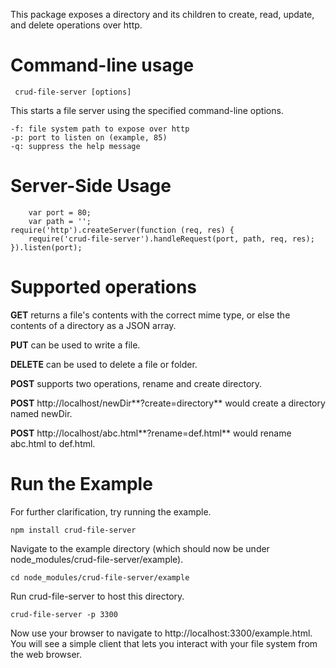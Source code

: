 This package exposes a directory and its children to create, read, update, and delete operations over http.

Command-line usage
==================

     crud-file-server [options]

This starts a file server using the specified command-line options.

	-f: file system path to expose over http
	-p: port to listen on (example, 85)
	-q: suppress the help message


Server-Side Usage
=================

        var port = 80;
        var path = '';
	require('http').createServer(function (req, res) {
		require('crud-file-server').handleRequest(port, path, req, res);
	}).listen(port);
	
Supported operations
====================

**GET** returns a file's contents with the correct mime type, or else the contents of a directory as a JSON array.

**PUT** can be used to write a file.

**DELETE** can be used to delete a file or folder.

**POST** supports two operations, rename and create directory.  

**POST** http://localhost/newDir**?create=directory** would create a directory named newDir.  

**POST** http://localhost/abc.html**?rename=def.html** would rename abc.html to def.html.

Run the Example
===============

For further clarification, try running the example.

    npm install crud-file-server

Navigate to the example directory (which should now be under node_modules/crud-file-server/example).

	cd node_modules/crud-file-server/example

Run crud-file-server to host this directory. 

    crud-file-server -p 3300
    	
Now use your browser to navigate to http://localhost:3300/example.html.  
You will see a simple client that lets you interact with your file system from the web browser.


    


